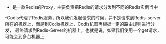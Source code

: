 - 是一款Redis的Proxy，主要负责把Redis的请求分发到不同的Redis实例当中

-Codis代理了Redis服务，所以我们发起请求的时候，并不是请求到Redis-server所在的机器上，而是到Codis机器上，Codis机器再根据一定的路由规则进行分发，
最终请求到Redis-Server的机器上，也就是说，如果我们使用一个get请求，可能会到多台机器上
